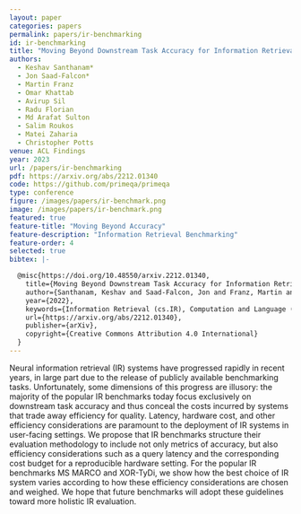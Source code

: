 ```yaml
---
layout: paper
categories: papers
permalink: papers/ir-benchmarking
id: ir-benchmarking
title: "Moving Beyond Downstream Task Accuracy for Information Retrieval Benchmarking"
authors: 
  - Keshav Santhanam*
  - Jon Saad-Falcon*
  - Martin Franz
  - Omar Khattab
  - Avirup Sil
  - Radu Florian
  - Md Arafat Sulton
  - Salim Roukos
  - Matei Zaharia
  - Christopher Potts
venue: ACL Findings
year: 2023
url: /papers/ir-benchmarking
pdf: https://arxiv.org/abs/2212.01340
code: https://github.com/primeqa/primeqa
type: conference
figure: /images/papers/ir-benchmark.png
image: /images/papers/ir-benchmark.png
featured: true
feature-title: "Moving Beyond Accuracy"
feature-description: "Information Retrieval Benchmarking"
feature-order: 4
selected: true
bibtex: |-

  @misc{https://doi.org/10.48550/arxiv.2212.01340,
    title={Moving Beyond Downstream Task Accuracy for Information Retrieval Benchmarking},
    author={Santhanam, Keshav and Saad-Falcon, Jon and Franz, Martin and Khattab, Omar and Sil, Avirup and Florian, Radu and Sultan, Md Arafat and Roukos, Salim and Zaharia, Matei and Potts, Christopher},
    year={2022},
    keywords={Information Retrieval (cs.IR), Computation and Language (cs.CL), FOS: Computer and information sciences, FOS: Computer and information    sciences},
    url={https://arxiv.org/abs/2212.01340},
    publisher={arXiv},
    copyright={Creative Commons Attribution 4.0 International}
  }
---
```


Neural information retrieval (IR) systems have progressed rapidly in recent years, in large part 
due to the release of publicly available benchmarking tasks. Unfortunately, some dimensions of this progress are illusory: 
the majority of the popular IR benchmarks today focus exclusively on downstream task accuracy and thus conceal the costs 
incurred by systems that trade away efficiency for quality. Latency, hardware cost, and other efficiency considerations are 
paramount to the deployment of IR systems in user-facing settings. We propose that IR benchmarks structure their evaluation 
methodology to include not only metrics of accuracy, but also efficiency considerations such as a query latency and the corresponding 
cost budget for a reproducible hardware setting. For the popular IR benchmarks MS MARCO and XOR-TyDi, we show how the best choice 
of IR system varies according to how these efficiency considerations are chosen and weighed. We hope that future benchmarks will 
adopt these guidelines toward more holistic IR evaluation.
